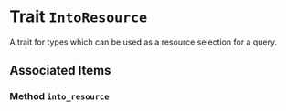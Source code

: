 # Trait `IntoResource`

A trait for types which can be used as a resource selection for a query.

## Associated Items

### Method `into_resource`

